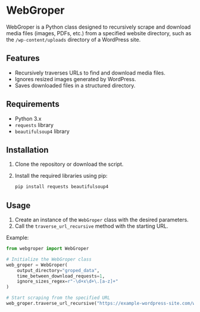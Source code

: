 # WebGroper

WebGroper is a Python class designed to recursively scrape and download media files (images, PDFs, etc.) from a specified website directory, such as the `/wp-content/uploads` directory of a WordPress site.

## Features

- Recursively traverses URLs to find and download media files.
- Ignores resized images generated by WordPress.
- Saves downloaded files in a structured directory.

## Requirements

- Python 3.x
- `requests` library
- `beautifulsoup4` library

## Installation

1. Clone the repository or download the script.
2. Install the required libraries using pip:

    ```sh
    pip install requests beautifulsoup4
    ```

## Usage

1. Create an instance of the `WebGroper` class with the desired parameters.
2. Call the `traverse_url_recursive` method with the starting URL.

Example:

```python
from webgroper import WebGroper

# Initialize the WebGroper class
web_groper = WebGroper(
    output_directory="groped_data",
    time_between_download_requests=1,
    ignore_sizes_regex=r"-\d+x\d+\.[a-z]+"
)

# Start scraping from the specified URL
web_groper.traverse_url_recursive("https://example-wordpress-site.com/wp-content/uploads/")